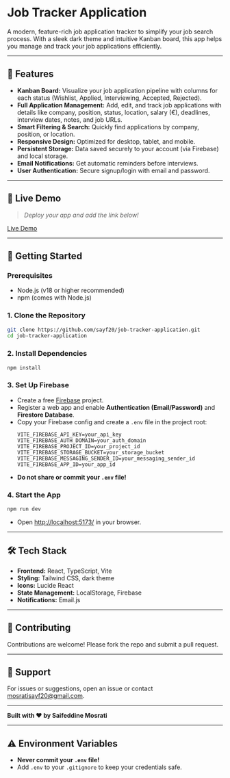 # Job Tracker Application

A modern, feature-rich job application tracker to simplify your job search process. With a sleek dark theme and intuitive Kanban board, this app helps you manage and track your job applications efficiently.

---

## 🌟 Features
- **Kanban Board:** Visualize your job application pipeline with columns for each status (Wishlist, Applied, Interviewing, Accepted, Rejected).
- **Full Application Management:** Add, edit, and track job applications with details like company, position, status, location, salary (€), deadlines, interview dates, notes, and job URLs.
- **Smart Filtering & Search:** Quickly find applications by company, position, or location.
- **Responsive Design:** Optimized for desktop, tablet, and mobile.
- **Persistent Storage:** Data saved securely to your account (via Firebase) and local storage.
- **Email Notifications:** Get automatic reminders before interviews.
- **User Authentication:** Secure signup/login with email and password.

---

## 🚀 Live Demo
> _Deploy your app and add the link below!_

[Live Demo](https://your-live-demo-link.com)

---

## 🚀 Getting Started

### Prerequisites
- Node.js (v18 or higher recommended)
- npm (comes with Node.js)

### 1. Clone the Repository
```bash
git clone https://github.com/sayf20/job-tracker-application.git
cd job-tracker-application
```

### 2. Install Dependencies
```bash
npm install
```

### 3. Set Up Firebase
- Create a free [Firebase](https://firebase.google.com/) project.
- Register a web app and enable **Authentication (Email/Password)** and **Firestore Database**.
- Copy your Firebase config and create a `.env` file in the project root:
  ```env
  VITE_FIREBASE_API_KEY=your_api_key
  VITE_FIREBASE_AUTH_DOMAIN=your_auth_domain
  VITE_FIREBASE_PROJECT_ID=your_project_id
  VITE_FIREBASE_STORAGE_BUCKET=your_storage_bucket
  VITE_FIREBASE_MESSAGING_SENDER_ID=your_messaging_sender_id
  VITE_FIREBASE_APP_ID=your_app_id
  ```
- **Do not share or commit your `.env` file!**

### 4. Start the App
```bash
npm run dev
```
- Open [http://localhost:5173/](http://localhost:5173/) in your browser.

---

## 🛠️ Tech Stack
- **Frontend:** React, TypeScript, Vite
- **Styling:** Tailwind CSS, dark theme
- **Icons:** Lucide React
- **State Management:** LocalStorage, Firebase
- **Notifications:** Email.js

---

## 🤝 Contributing
Contributions are welcome! Please fork the repo and submit a pull request.

---

## 📧 Support
For issues or suggestions, open an issue or contact [mosratisayf20@gmail.com](mailto:mosratisayf20@gmail.com).

---

**Built with ❤️ by Saifeddine Mosrati**

---

## ⚠️ Environment Variables
- **Never commit your `.env` file!**
- Add `.env` to your `.gitignore` to keep your credentials safe.

